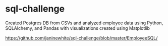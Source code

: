 # sql-challenge

Created Postgres DB from CSVs and analyzed employee data using Python, SQLAlchemy, and Pandas with visualizations created using Matplotlib

https://github.com/janinewhite/sql-challenge/blob/master/EmployeeSQL/
